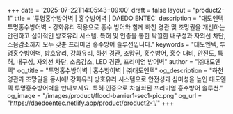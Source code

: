 +++
date = '2025-07-22T14:05:43+09:00'
draft = false
layout = "product2-1"
title = '투명홍수방어벽 | 홍수방어벽 | DAEDO ENTEC'
description = "대도엔텍 투명홍수방어벽 - 강화유리 적용으로 홍수 방어와 함께 하천 경관 및 조망권을 개선하는 안전하고 심미적인 방호유리 시스템. 특허 및 인증을 통한 탁월한 내구성과 자외선 차단, 소음감소까지 모두 갖춘 프리미엄 홍수방어 솔루션입니다."
keywords = "대도엔텍, 투명홍수방어벽, 방호유리, 강화유리, 하천 경관, 조망권, 홍수방어, 홍수 대비, 안전도, 특허, 내구성, 자외선 차단, 소음감소, LED 경관, 프리미엄 방어벽"
author = "㈜대도엔텍"
og_title = "투명홍수방어벽 | 홍수방어벽 | ㈜대도엔텍"
og_description = "하천 경관과 조망권을 동시에! 강화유리 방호유리 시스템으로 안전성과 심미성을 높인 대도엔텍 투명홍수방어벽을 만나보세요. 특허·인증으로 차별화된 프리미엄 홍수방어 솔루션."
og_image = "/images/product/flood-barrier1-sec1-pic.png"
og_url = "https://daedoentec.netlify.app/product/product2-1/"
+++
